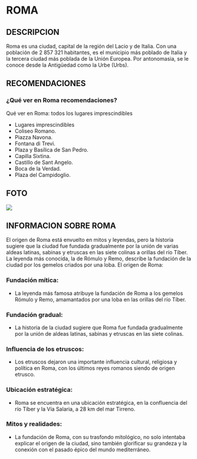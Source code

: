 # ROMA

## DESCRIPCION
Roma es una ciudad, capital de la región del Lacio y de Italia. Con una población de 2 857 321 habitantes,​ es el municipio más poblado de Italia y la tercera ciudad más poblada de la Unión Europea.​ Por antonomasia, se le conoce desde la Antigüedad como la Urbe (Urbs).

## RECOMENDACIONES
### ¿Qué ver en Roma recomendaciones?
Qué ver en Roma: todos los lugares imprescindibles 
- Lugares imprescindibles
- Coliseo Romano.
- Piazza Navona.
- Fontana di Trevi.
- Plaza y Basílica de San Pedro.
- Capilla Sixtina.
- Castillo de Sant Angelo.
- Boca de la Verdad.
- Plaza del Campidoglio.

## FOTO
![](https://encrypted-tbn0.gstatic.com/images?q=tbn:ANd9GcRnjOogCqKfj8NR7q9-rxaff4ZJ8WztPf5GufJDva17Tg&s)


## INFORMACION SOBRE ROMA

El origen de Roma está envuelto en mitos y leyendas, pero la historia sugiere que la ciudad fue fundada gradualmente por la unión de varias aldeas latinas, sabinas y etruscas en las siete colinas a orillas del río Tíber. La leyenda más conocida, la de Rómulo y Remo, describe la fundación de la ciudad por los gemelos criados por una loba. 
El origen de Roma:

### Fundación mítica:
- La leyenda más famosa atribuye la fundación de Roma a los gemelos Rómulo y Remo, amamantados por una loba en las orillas del río Tíber. 
### Fundación gradual:
- La historia de la ciudad sugiere que Roma fue fundada gradualmente por la unión de aldeas latinas, sabinas y etruscas en las siete colinas. 
### Influencia de los etruscos:
- Los etruscos dejaron una importante influencia cultural, religiosa y política en Roma, con los últimos reyes romanos siendo de origen etrusco. 
### Ubicación estratégica:
- Roma se encuentra en una ubicación estratégica, en la confluencia del río Tíber y la Vía Salaria, a 28 km del mar Tirreno. 
### Mitos y realidades:
- La fundación de Roma, con su trasfondo mitológico, no solo intentaba explicar el origen de la ciudad, sino también glorificar su grandeza y la conexión con el pasado épico del mundo mediterráneo. 
